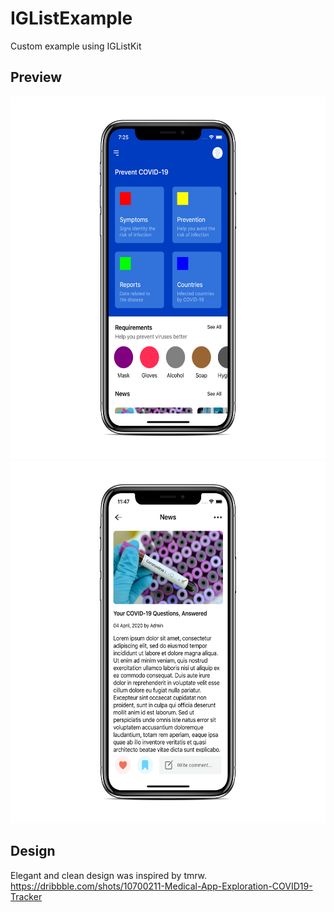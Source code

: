 # IGListExample
Custom example using IGListKit

## Preview

<img src="https://github.com/sseno/IGListExample/blob/master/Screenshots/Simulator%20Screen%20Shot%20-%20iPhone%20X%20-%202020-04-02%20at%2019.25.55_iphonexspacegrey_portrait.png" width="570" height="580" title="Home screen">
<img src="https://github.com/sseno/IGListExample/blob/master/Screenshots/Simulator%20Screen%20Shot%20-%20iPhone%20X%20-%202020-04-11%20at%2023.47.55_iphonexspacegrey_portrait.png" width="570" height="580" title="News Detail"><p>

## Design
Elegant and clean design was inspired by tmrw. https://dribbble.com/shots/10700211-Medical-App-Exploration-COVID19-Tracker
